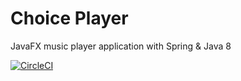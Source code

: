 # Choice Player
JavaFX music player application with Spring &amp; Java 8

[![CircleCI](https://circleci.com/gh/gabrielavara/music-player.svg?style=svg)](https://circleci.com/gh/gabrielavara/music-player)
